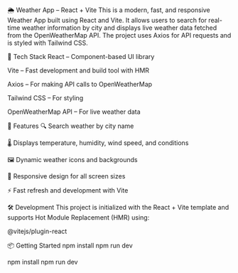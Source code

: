 🌦️ Weather App – React + Vite
This is a modern, fast, and responsive Weather App built using React and Vite. It allows users to search for real-time weather information by city and displays live weather data fetched from the OpenWeatherMap API. The project uses Axios for API requests and is styled with Tailwind CSS.

🚀 Tech Stack
React – Component-based UI library

Vite – Fast development and build tool with HMR

Axios – For making API calls to OpenWeatherMap

Tailwind CSS – For styling

OpenWeatherMap API – For live weather data

🌟 Features
🔍 Search weather by city name

🌡️ Displays temperature, humidity, wind speed, and conditions

🖼️ Dynamic weather icons and backgrounds

📱 Responsive design for all screen sizes

⚡ Fast refresh and development with Vite

🛠️ Development
This project is initialized with the React + Vite template and supports Hot Module Replacement (HMR) using:

@vitejs/plugin-react

📦 Getting Started
npm install
npm run dev

npm install
npm run dev
